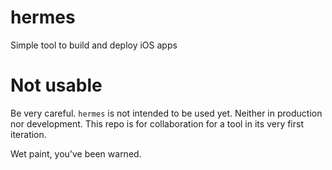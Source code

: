 hermes
======

Simple tool to build and deploy iOS apps

# Not usable

Be very careful. `hermes` is not intended to be used yet. Neither in production nor development.
This repo is for collaboration for a tool in its very first iteration.

Wet paint, you've been warned.

